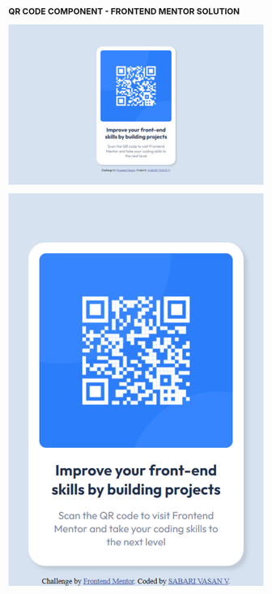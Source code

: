 ### QR CODE COMPONENT - FRONTEND MENTOR SOLUTION

![Desktop view](./solution_screenshot/Desktop%20Design.png)

![Mobile View](./solution_screenshot/Mobile%20Design.png)


